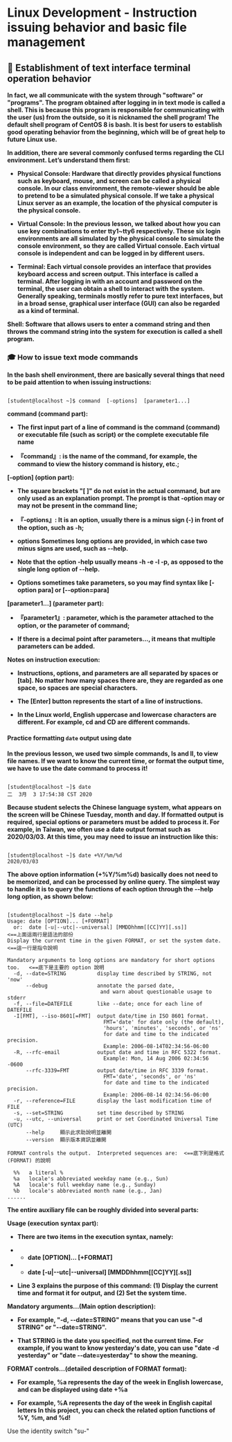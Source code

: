 # Linux Development - Instruction issuing behavior and basic file management


## 📣 Establishment of text interface terminal operation behavior

**In fact, we all communicate with the system through "software" or "programs". The program obtained after logging in in text mode is called a shell. This is because this program is responsible for communicating with the user (us) from the outside, so it is nicknamed the shell program! The default shell program of CentOS 8 is bash. It is best for users to establish good operating behavior from the beginning, which will be of great help to future Linux use.**

**In addition, there are several commonly confused terms regarding the CLI environment. Let’s understand them first:**


* **Physical Console: Hardware that directly provides physical functions such as keyboard, mouse, and screen can be called a physical console. In our class environment, the remote-viewer should be able to pretend to be a simulated physical console. If we take a physical Linux server as an example, the location of the physical computer is the physical console.**


* **Virtual Console: In the previous lesson, we talked about how you can use key combinations to enter tty1~tty6 respectively. These six login environments are all simulated by the physical console to simulate the console environment, so they are called Virtual console. Each virtual console is independent and can be logged in by different users.**


* **Terminal: Each virtual console provides an interface that provides keyboard access and screen output. This interface is called a terminal. After logging in with an account and password on the terminal, the user can obtain a shell to interact with the system. Generally speaking, terminals mostly refer to pure text interfaces, but in a broad sense, graphical user interface (GUI) can also be regarded as a kind of terminal.**


**Shell: Software that allows users to enter a command string and then throws the command string into the system for execution is called a shell program.**






### 🎓 How to issue text mode commands


**In the bash shell environment, there are basically several things that need to be paid attention to when issuing instructions:**


```

[student@localhost ~]$ command  [-options]  [parameter1...]

```

**command (command part):**

* **The first input part of a line of command is the command (command) or executable file (such as script) or the complete executable file name**

* **『command』: is the name of the command, for example, the command to view the history command is history, etc.;**



**[-option] (option part):**

* **The square brackets "[ ]" do not exist in the actual command, but are only used as an explanation prompt. The prompt is that -option may or may not be present in the command line;**

* **『-options』: It is an option, usually there is a minus sign (-) in front of the option, such as -h;**

* **options Sometimes long options are provided, in which case two minus signs are used, such as --help.**

* **Note that the option -help usually means -h -e -l -p, as opposed to the single long option of --help.**

* **Options sometimes take parameters, so you may find syntax like [-option para] or [--option=para]**



**[parameter1...] (parameter part):**

* **『parameter1』: parameter, which is the parameter attached to the option, or the parameter of command;**

* **If there is a decimal point after parameters..., it means that multiple parameters can be added.**


**Notes on instruction execution:**

* **Instructions, options, and parameters are all separated by spaces or [tab]. No matter how many spaces there are, they are regarded as one space, so spaces are special characters.**

* **The [Enter] button represents the start of a line of instructions.**

* **In the Linux world, English uppercase and lowercase characters are different. For example, cd and CD are different commands.**







#### Practice formatting `date` output using date


**In the previous lesson, we used two simple commands, ls and ll, to view file names. If we want to know the current time, or format the output time, we have to use the date command to process it!**



```

[student@localhost ~]$ date
二  3月  3 17:54:38 CST 2020

```






**Because student selects the Chinese language system, what appears on the screen will be Chinese Tuesday, month and day. If formatted output is required, special options or parameters must be added to process it. For example, in Taiwan, we often use a date output format such as 2020/03/03. At this time, you may need to issue an instruction like this:**


```

[student@localhost ~]$ date +%Y/%m/%d
2020/03/03

```





**The above option information (+%Y/%m%d) basically does not need to be memorized, and can be processed by online query. The simplest way to handle it is to query the functions of each option through the --help long option, as shown below:**


```

[student@localhost ~]$ date --help
Usage: date [OPTION]... [+FORMAT]
  or:  date [-u|--utc|--universal] [MMDDhhmm[[CC]YY][.ss]]                 <==上面這兩行是語法的部份
Display the current time in the given FORMAT, or set the system date.      <==這一行是指令說明

Mandatory arguments to long options are mandatory for short options too.   <==底下是主要的 option 說明
  -d, --date=STRING          display time described by STRING, not 'now'
      --debug                annotate the parsed date,
                              and warn about questionable usage to stderr
  -f, --file=DATEFILE        like --date; once for each line of DATEFILE
  -I[FMT], --iso-8601[=FMT]  output date/time in ISO 8601 format.
                               FMT='date' for date only (the default),
                               'hours', 'minutes', 'seconds', or 'ns'
                               for date and time to the indicated precision.
                               Example: 2006-08-14T02:34:56-06:00
  -R, --rfc-email            output date and time in RFC 5322 format.
                               Example: Mon, 14 Aug 2006 02:34:56 -0600
      --rfc-3339=FMT         output date/time in RFC 3339 format.
                               FMT='date', 'seconds', or 'ns'
                               for date and time to the indicated precision.
                               Example: 2006-08-14 02:34:56-06:00
  -r, --reference=FILE       display the last modification time of FILE
  -s, --set=STRING           set time described by STRING
  -u, --utc, --universal     print or set Coordinated Universal Time (UTC)
      --help     顯示此求助說明並離開
      --version  顯示版本資訊並離開

FORMAT controls the output.  Interpreted sequences are:  <==底下則是格式 (FORMAT) 的說明

  %%   a literal %
  %a   locale's abbreviated weekday name (e.g., Sun)
  %A   locale's full weekday name (e.g., Sunday)
  %b   locale's abbreviated month name (e.g., Jan)
......

```





**The entire auxiliary file can be roughly divided into several parts:**

**Usage (execution syntax part):**

* **There are two items in the execution syntax, namely:**
* * **date [OPTION]... [+FORMAT]**
* * **date [-u|--utc|--universal] [MMDDhhmm[[CC]YY][.ss]]**

* **Line 3 explains the purpose of this command: (1) Display the current time and format it for output, and (2) Set the system time.**




**Mandatory arguments...(Main option description):**

* **For example, "-d, --date=STRING" means that you can use "-d STRING" or "--date=STRING".**

* **That STRING is the date you specified, not the current time. For example, if you want to know yesterday's date, you can use "date -d yesterday" or "date --date=yesterday" to show the meaning.**




**FORMAT controls...(detailed description of FORMAT format):**

* **For example, %a represents the day of the week in English lowercase, and can be displayed using date +%a**

* **For example, %A represents the day of the week in English capital letters
In this project, you can check the related option functions of %Y, %m, and %d!**



Use the identity switch "su-"







